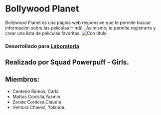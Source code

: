 # Bollywood Planet

Bollywood Planet es una página web responsive que te permite buscar información sobre las películas Hindú . Asimismo, te permite registrarte y crear una lista de películas favoritas.
![Con titulo](https://user-images.githubusercontent.com/32285482/36282453-3db5d008-126f-11e8-8e8d-885772d1c932.png)

### Desarrollado para [Laboratoria](http://laboratoria.la) 



## Realizado por Squad Powerpuff - Girls.
## Miembros: 
* Centeno Ramos, Carla
* Mattos Conislla,Yasmin
* Zarate Cordova,Claudia
* Ventura Chavez, Yolanda.

